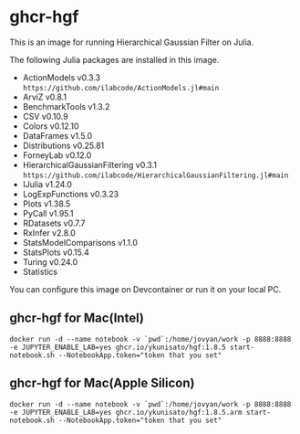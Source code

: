 # ghcr-hgf

This is an image for running Hierarchical Gaussian Filter on Julia.

The following Julia packages are installed in this image.


- ActionModels v0.3.3 `https://github.com/ilabcode/ActionModels.jl#main`
- ArviZ v0.8.1
- BenchmarkTools v1.3.2
- CSV v0.10.9
- Colors v0.12.10
- DataFrames v1.5.0
- Distributions v0.25.81
- ForneyLab v0.12.0
- HierarchicalGaussianFiltering v0.3.1 `https://github.com/ilabcode/HierarchicalGaussianFiltering.jl#main`
- IJulia v1.24.0
- LogExpFunctions v0.3.23
- Plots v1.38.5
- PyCall v1.95.1
- RDatasets v0.7.7
- RxInfer v2.8.0
- StatsModelComparisons v1.1.0
- StatsPlots v0.15.4
- Turing v0.24.0
- Statistics


You can configure this image on Devcontainer or run it on your local PC.

## ghcr-hgf for Mac(Intel)

```
docker run -d --name notebook -v `pwd`:/home/jovyan/work -p 8888:8888 -e JUPYTER_ENABLE_LAB=yes ghcr.io/ykunisato/hgf:1.8.5 start-notebook.sh --NotebookApp.token="token that you set"
```
## ghcr-hgf for Mac(Apple Silicon)

```
docker run -d --name notebook -v `pwd`:/home/jovyan/work -p 8888:8888 -e JUPYTER_ENABLE_LAB=yes ghcr.io/ykunisato/hgf:1.8.5.arm start-notebook.sh --NotebookApp.token="token that you set"
```


